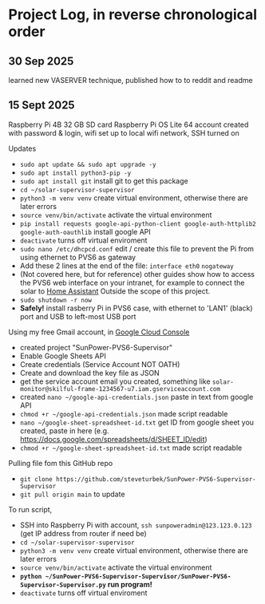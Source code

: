 # Project Log, in reverse chronological order

## 30 Sep 2025

learned new VASERVER technique, published how to to reddit and readme

## 15 Sept 2025

Raspberry Pi 4B
32 GB SD card
Raspberry Pi OS Lite 64
account created with password & login, wifi set up to local wifi network, SSH turned on

Updates

- `sudo apt update && sudo apt upgrade -y`
- `sudo apt install python3-pip -y`
- `sudo apt install git` install git to get this package
- `cd ~/solar-supervisor-supervisor`
- `python3 -m venv venv` create virtual environment, otherwise there are later errors
- `source venv/bin/activate` activate the virtual environment
- `pip install requests google-api-python-client google-auth-httplib2 google-auth-oauthlib` install google API
- `deactivate` turns off virtual enviroment
- `sudo nano /etc/dhcpcd.conf` edit / create this file to prevent the Pi from using ethernet to PVS6 as gateway
- Add these 2 lines at the end of the file:
  `interface eth0`
  `nogateway`
- (Not covered here, but for reference) other guides show how to access the PVS6 web interface on your intranet, for example to connect the solar to [Home Assistant](https://community.home-assistant.io/t/options-for-sunpower-solar-integration/289621) Outside the scope of this project.
- `sudo shutdown -r now`
- **Safely!** install rasberry Pi in PVS6 case, with ethernet to 'LAN1' (black) port and USB to left-most USB port

Using my free Gmail account, in [Google Cloud Console](https://console.cloud.google.com)

- created project "SunPower-PVS6-Supervisor"
- Enable Google Sheets API
- Create credentials (Service Account NOT OATH)
- Create and download the key file as JSON
- get the service account email you created, something like `solar-monitor@skilful-frame-1234567-u7.iam.gserviceaccount.com`
- created `nano ~/google-api-credentials.json` paste in text from google API
- `chmod +r ~/google-api-credentials.json` made script readable
- `nano ~/google-sheet-spreadsheet-id.txt` get ID from google sheet you created, paste in here (e.g. https://docs.google.com/spreadsheets/d/SHEET_ID/edit)
- `chmod +r ~/google-sheet-spreadsheet-id.txt` made script readable

Pulling file fom this GitHub repo

- `git clone https://github.com/steveturbek/SunPower-PVS6-Supervisor-Supervisor`
- `git pull origin main` to update

To run script,

- SSH into Raspberry Pi with account, `ssh sunpoweradmin@123.123.0.123` (get IP address from router if need be)
- `cd ~/solar-supervisor-supervisor`
- `python3 -m venv venv` create virtual environment, otherwise there are later errors
- `source venv/bin/activate` activate the virtual environment
- **`python ~/SunPower-PVS6-Supervisor-Supervisor/SunPower-PVS6-Supervisor-Supervisor.py` run program!**
- `deactivate` turns off virtual enviroment
